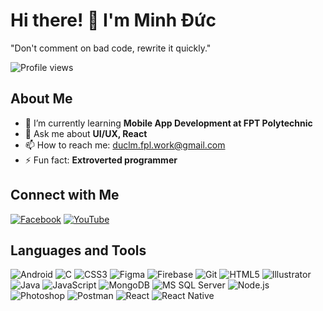 # Hi there! 👋 I'm Minh Đức

"Don't comment on bad code, rewrite it quickly."

![Profile views](https://komarev.com/ghpvc/?username=minhducfpl&label=Profile%20views&color=0e75b6&style=flat)

## About Me
- 🌱 I’m currently learning **Mobile App Development at FPT Polytechnic**
- 💬 Ask me about **UI/UX, React**
- 📫 How to reach me: [duclm.fpl.work@gmail.com](mailto:duclm.fpl.work@gmail.com)
- ⚡ Fun fact: **Extroverted programmer**

## Connect with Me
[![Facebook](https://img.shields.io/badge/Facebook-cbnbautroi-blue)](https://fb.com/cbnbautroi)
[![YouTube](https://img.shields.io/badge/YouTube-minhducfpl-red)](https://www.youtube.com/c/minhducfpl)

## Languages and Tools
![Android](https://img.shields.io/badge/Android-3DDC84?style=for-the-badge&logo=android&logoColor=white)
![C](https://img.shields.io/badge/C-00599C?style=for-the-badge&logo=c&logoColor=white)
![CSS3](https://img.shields.io/badge/CSS3-1572B6?style=for-the-badge&logo=css3&logoColor=white)
![Figma](https://img.shields.io/badge/Figma-F24E1E?style=for-the-badge&logo=figma&logoColor=white)
![Firebase](https://img.shields.io/badge/Firebase-FFCA28?style=for-the-badge&logo=firebase&logoColor=black)
![Git](https://img.shields.io/badge/Git-F05032?style=for-the-badge&logo=git&logoColor=white)
![HTML5](https://img.shields.io/badge/HTML5-E34F26?style=for-the-badge&logo=html5&logoColor=white)
![Illustrator](https://img.shields.io/badge/Illustrator-FF9A00?style=for-the-badge&logo=adobe-illustrator&logoColor=white)
![Java](https://img.shields.io/badge/Java-007396?style=for-the-badge&logo=java&logoColor=white)
![JavaScript](https://img.shields.io/badge/JavaScript-F7DF1E?style=for-the-badge&logo=javascript&logoColor=black)
![MongoDB](https://img.shields.io/badge/MongoDB-4EA94B?style=for-the-badge&logo=mongodb&logoColor=white)
![MS SQL Server](https://img.shields.io/badge/SQL_Server-CC2927?style=for-the-badge&logo=microsoft-sql-server&logoColor=white)
![Node.js](https://img.shields.io/badge/Node.js-43853D?style=for-the-badge&logo=node.js&logoColor=white)
![Photoshop](https://img.shields.io/badge/Photoshop-31A8FF?style=for-the-badge&logo=adobe-photoshop&logoColor=white)
![Postman](https://img.shields.io/badge/Postman-FF6C37?style=for-the-badge&logo=postman&logoColor=white)
![React](https://img.shields.io/badge/React-61DAFB?style=for-the-badge&logo=react&logoColor=black)
![React Native](https://img.shields.io/badge/React_Native-61DAFB?style=for-the-badge&logo=react&logoColor=black)
